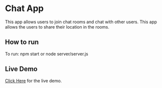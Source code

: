 # Chat App

This app allows users to join chat rooms and chat with other users. This app allows the users to share their location in the rooms.

## How to run

To run: npm start or node server/server.js

## Live Demo

[Click Here](https://pure-bayou-79934.herokuapp.com/) for the live demo.
